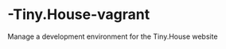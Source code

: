 -Tiny.House-vagrant
===================

Manage a development environment for the Tiny.House website

